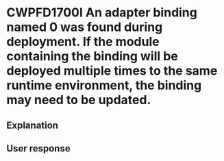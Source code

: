 # CWPFD1700I An adapter binding named 0 was found during deployment. If the module containing the binding will be deployed multiple times to the same runtime environment, the binding may need to be updated.

## Explanation

## User response